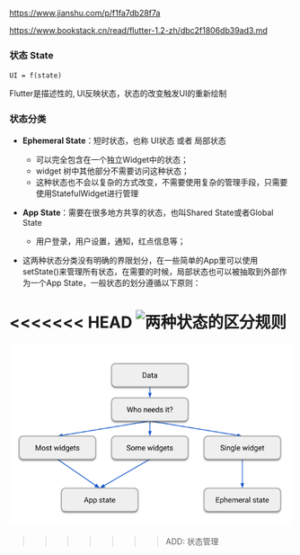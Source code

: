 https://www.jianshu.com/p/f1fa7db28f7a

https://www.bookstack.cn/read/flutter-1.2-zh/dbc2f1806db39ad3.md

### 状态 State

```undefined
UI = f(state)
```

Flutter是描述性的, UI反映状态，状态的改变触发UI的重新绘制

### 状态分类

* **Ephemeral State**：短时状态，也称 UI状态 或者 局部状态

  * 可以完全包含在一个独立Widget中的状态；
  * widget 树中其他部分不需要访问这种状态；
  * 这种状态也不会以复杂的方式改变，不需要使用复杂的管理手段，只需要使用StatefulWidget进行管理

* **App State**：需要在很多地方共享的状态，也叫Shared State或者Global State

  * 用户登录，用户设置，通知，红点信息等；

* 这两种状态分类没有明确的界限划分，在一些简单的App里可以使用setState()来管理所有状态，在需要的时候，局部状态也可以被抽取到外部作为一个App State，一般状态的划分遵循以下原则：

<<<<<<< HEAD
  ![两种状态的区分规则](/Users/liujinjun/Documents/学习笔记/notes/images/两种状态的区分规则.png)
=======
  ![两种状态的区分规则](../images/两种状态的区分规则.png)
>>>>>>> ADD: 状态管理

  